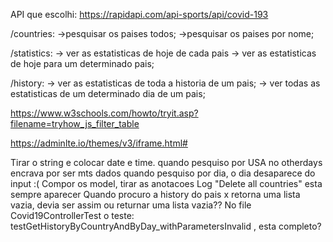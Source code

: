 API que escolhi:
    https://rapidapi.com/api-sports/api/covid-193

/countries:
->pesquisar os paises todos;
->pesquisar os paises por nome;

/statistics:
-> ver as estatisticas de hoje de cada pais
-> ver as estatisticas de hoje para um determinado pais;

/history:
-> ver as estatisticas de toda a historia de um pais;
-> ver todas as estatisticas de um determinado dia de um pais;


https://www.w3schools.com/howto/tryit.asp?filename=tryhow_js_filter_table

https://adminlte.io/themes/v3/iframe.html#


Tirar o string e colocar date e time.
quando pesquiso por USA no otherdays encrava por ser mts dados
quando pesquiso por dia, o dia desaparece do input :(
Compor os model, tirar as anotacoes
Log "Delete all countries" esta sempre aparecer
Quando procuro a history do pais x retorna uma lista vazia, devia ser assim ou returnar uma lista vazia??
No file Covid19ControllerTest o teste: testGetHistoryByCountryAndByDay_withParametersInvalid  , esta completo?